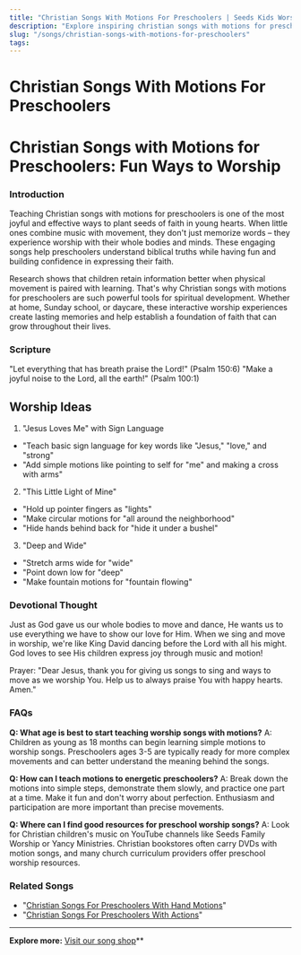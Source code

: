 ```yaml
---
title: "Christian Songs With Motions For Preschoolers | Seeds Kids Worship"
description: "Explore inspiring christian songs with motions for preschoolers for children's worship and faith development. Biblical music resources for families and ministry."
slug: "/songs/christian-songs-with-motions-for-preschoolers"
tags:
---
```


# Christian Songs With Motions For Preschoolers

# Christian Songs with Motions for Preschoolers: Fun Ways to Worship

### Introduction
Teaching Christian songs with motions for preschoolers is one of the most joyful and effective ways to plant seeds of faith in young hearts. When little ones combine music with movement, they don't just memorize words – they experience worship with their whole bodies and minds. These engaging songs help preschoolers understand biblical truths while having fun and building confidence in expressing their faith.

Research shows that children retain information better when physical movement is paired with learning. That's why Christian songs with motions for preschoolers are such powerful tools for spiritual development. Whether at home, Sunday school, or daycare, these interactive worship experiences create lasting memories and help establish a foundation of faith that can grow throughout their lives.

### Scripture
"Let everything that has breath praise the Lord!" (Psalm 150:6)
"Make a joyful noise to the Lord, all the earth!" (Psalm 100:1)

## Worship Ideas
1. "Jesus Loves Me" with Sign Language
- "Teach basic sign language for key words like "Jesus," "love," and "strong"
- "Add simple motions like pointing to self for "me" and making a cross with arms"

2. "This Little Light of Mine"
- "Hold up pointer fingers as "lights"
- "Make circular motions for "all around the neighborhood"
- "Hide hands behind back for "hide it under a bushel"

3. "Deep and Wide"
- "Stretch arms wide for "wide"
- "Point down low for "deep"
- "Make fountain motions for "fountain flowing"

### Devotional Thought
Just as God gave us our whole bodies to move and dance, He wants us to use everything we have to show our love for Him. When we sing and move in worship, we're like King David dancing before the Lord with all his might. God loves to see His children express joy through music and motion!

Prayer: "Dear Jesus, thank you for giving us songs to sing and ways to move as we worship You. Help us to always praise You with happy hearts. Amen."

### FAQs

**Q: What age is best to start teaching worship songs with motions?**
A: Children as young as 18 months can begin learning simple motions to worship songs. Preschoolers ages 3-5 are typically ready for more complex movements and can better understand the meaning behind the songs.

**Q: How can I teach motions to energetic preschoolers?**
A: Break down the motions into simple steps, demonstrate them slowly, and practice one part at a time. Make it fun and don't worry about perfection. Enthusiasm and participation are more important than precise movements.

**Q: Where can I find good resources for preschool worship songs?**
A: Look for Christian children's music on YouTube channels like Seeds Family Worship or Yancy Ministries. Christian bookstores often carry DVDs with motion songs, and many church curriculum providers offer preschool worship resources.

### Related Songs

- "[Christian Songs For Preschoolers With Hand Motions](/songs/christian-songs-for-preschoolers-with-hand-motions/)"
- "[Christian Songs For Preschoolers With Actions](/songs/christian-songs-for-preschoolers-with-actions/)"

---

**Explore more:** [Visit our song shop](https://seedskidsworship.com/shop)**

<!-- Schema Markup -->
<script type="application/ld+json">
{
  "@context": "https://schema.org",
  "@type": "MusicRecording",
  "name": "Christian Songs With Motions For Preschoolers",
  "byArtist": {
    "@type": "MusicGroup",
    "name": "Seeds Kids Worship"
  },
  "isFamilyFriendly": true,
  "url": "https://seedskidsworship.com/songs/christian-songs-with-motions-for-preschoolers/"
}
</script>